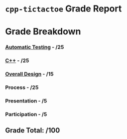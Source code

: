 # `cpp-tictactoe` Grade Report

# Grade Breakdown


### [Automatic Testing](https://github.com/CS126FA19/cpp-tictactoe-914-Chu/issues?utf8=%E2%9C%93&q=label%3A%22Automatic+Testing%22) - /25

### [C++](https://github.com/CS126FA19/cpp-tictactoe-914-Chu/issues?utf8=%E2%9C%93&q=label%3A%22C++%22) - /25

### [Overall Design](https://github.com/CS126FA19/cpp-tictactoe-914-Chu/issues?utf8=%E2%9C%93&q=label%3A%22Overall+Design%22) - /15

### Process - /25

### Presentation - /5

### Participation - /5

## Grade Total: /100
